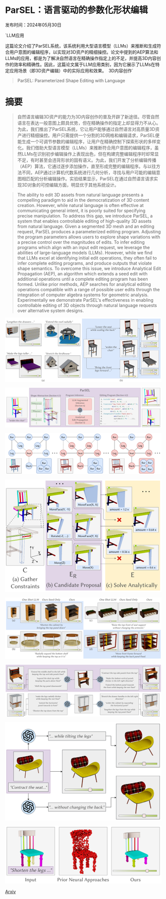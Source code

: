 # ParSEL：语言驱动的参数化形状编辑

发布时间：2024年05月30日

`LLM应用

这篇论文介绍了ParSEL系统，该系统利用大型语言模型（LLMs）来推断和生成符合用户意图的编辑程序，以实现对3D资产的精细操控。论文中提到的AEP算法和LLMs的应用，都是为了解决自然语言在精确操作指定上的不足，并提高3D内容创作的效率和精确性。因此，这篇论文属于LLM应用类别，因为它展示了LLMs在特定应用场景（即3D资产编辑）中的实际应用和效果。` `3D内容创作`

> ParSEL: Parameterized Shape Editing with Language

# 摘要

> 自然语言编辑3D资产的能力为3D内容创作的普及开辟了新途径。尽管自然语言在表达一般意图上颇具优势，但在精确操作的指定上却显得力不从心。为此，我们推出了ParSEL系统，它让用户能够通过自然语言对高质量3D资产进行精细操控。用户只需提供一个分割的3D网格和编辑请求，ParSEL便能生成一个可调节参数的编辑程序，让用户在精确控制下探索形状的多样变化。我们借助大型语言模型（LLMs）来推断符合用户意图的编辑程序，虽然LLMs在识别初步编辑操作上表现出色，但在构建完整编辑程序时却常显不足，有时甚至会违背形状的固有语义。为此，我们开发了分析编辑传播（AEP）算法，它通过逐步添加操作，直至形成完整的编辑程序。与以往方法不同，AEP通过计算机代数系统进行几何分析，寻找与用户可能的编辑意图相匹配的分析编辑操作。实验结果显示，ParSEL在通过自然语言请求实现3D对象的可控编辑方面，明显优于其他系统设计。

> The ability to edit 3D assets from natural language presents a compelling paradigm to aid in the democratization of 3D content creation. However, while natural language is often effective at communicating general intent, it is poorly suited for specifying precise manipulation. To address this gap, we introduce ParSEL, a system that enables controllable editing of high-quality 3D assets from natural language. Given a segmented 3D mesh and an editing request, ParSEL produces a parameterized editing program. Adjusting the program parameters allows users to explore shape variations with a precise control over the magnitudes of edits. To infer editing programs which align with an input edit request, we leverage the abilities of large-language models (LLMs). However, while we find that LLMs excel at identifying initial edit operations, they often fail to infer complete editing programs, and produce outputs that violate shape semantics. To overcome this issue, we introduce Analytical Edit Propagation (AEP), an algorithm which extends a seed edit with additional operations until a complete editing program has been formed. Unlike prior methods, AEP searches for analytical editing operations compatible with a range of possible user edits through the integration of computer algebra systems for geometric analysis. Experimentally we demonstrate ParSEL's effectiveness in enabling controllable editing of 3D objects through natural language requests over alternative system designs.

![ParSEL：语言驱动的参数化形状编辑](../../../paper_images/2405.20319/x1.png)

![ParSEL：语言驱动的参数化形状编辑](../../../paper_images/2405.20319/x2.png)

![ParSEL：语言驱动的参数化形状编辑](../../../paper_images/2405.20319/x3.png)

![ParSEL：语言驱动的参数化形状编辑](../../../paper_images/2405.20319/x4.png)

![ParSEL：语言驱动的参数化形状编辑](../../../paper_images/2405.20319/x5.png)

![ParSEL：语言驱动的参数化形状编辑](../../../paper_images/2405.20319/x6.png)

![ParSEL：语言驱动的参数化形状编辑](../../../paper_images/2405.20319/x7.png)

![ParSEL：语言驱动的参数化形状编辑](../../../paper_images/2405.20319/x8.png)

[Arxiv](https://arxiv.org/abs/2405.20319)